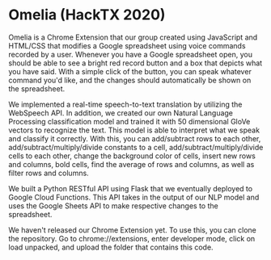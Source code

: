 # Omelia (HackTX 2020)

Omelia is a Chrome Extension that our group created using JavaScript and HTML/CSS that modifies a Google spreadsheet
using voice commands recorded by a user. Whenever you have a Google spreadsheet open, you should be able to see a
bright red record button and a box that depicts what you have said. With a simple click of the button, you can speak
whatever command you'd like, and the changes should automatically be shown on the spreadsheet.

We implemented a real-time speech-to-text translation by utilizing the WebSpeech API. In addition, we created our own
Natural Language Processing classification model and trained it with 50 dimensional GloVe vectors to recognize the text.
This model is able to interpret what we speak and classify it correctly. With this, you can add/subtract rows to each other,
add/subtract/multiply/divide constants to a cell, add/subtract/multiply/divide cells to each other, change the background
color of cells, insert new rows and columns, bold cells, find the average of rows and columns, as well as filter rows and columns.

We built a Python RESTful API using Flask that we eventually deployed to Google Cloud Functions. This API takes in the output of
our NLP model and uses the Google Sheets API to make respective changes to the spreadsheet.

We haven't released our Chrome Extension yet. To use this, you can clone the repository. Go to chrome://extensions, enter developer
mode, click on load unpacked, and upload the folder that contains this code.